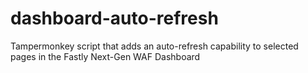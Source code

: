 # dashboard-auto-refresh
Tampermonkey script that adds an auto-refresh capability to selected pages in the Fastly Next-Gen WAF Dashboard
